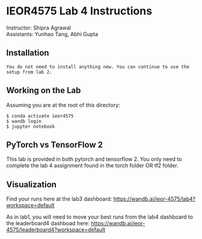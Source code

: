 # IEOR4575 Lab 4 Instructions
Instructor: Shipra Agrawal\
Assistants: Yunhao Tang, Abhi Gupta

## Installation
```
You do not need to install anything new. You can continue to use the setup from lab 2.
```

## Working on the Lab
Assuming you are at the root of this directory:
```
$ conda activate ieor4575
$ wandb login
$ jupyter notebook
```

## PyTorch vs TensorFlow 2
This lab is provided in both pytorch and tensorflow 2. You only need to complete the lab 4 assignment found in the torch folder OR tf2 folder.

## Visualization
Find your runs here at the lab3 dashboard: https://wandb.ai/ieor-4575/lab4?workspace=default

As in lab1, you will need to move your best runs from the lab4 dashboard to the leaderboard4 dashboad here: https://wandb.ai/ieor-4575/leaderboard4?workspace=default
